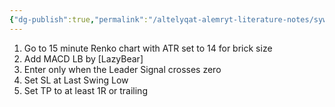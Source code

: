 ```yaml
---
{"dg-publish":true,"permalink":"/altelyqat-alemryt-literature-notes/sywtyna-allh-mn-fdlh/renko/"}
---
```


1) Go to 15 minute Renko chart with ATR set to 14 for brick size
2) Add MACD LB by [LazyBear]
3) Enter only when the Leader Signal crosses zero
4) Set SL at Last Swing Low
5) Set TP to at least 1R or trailing